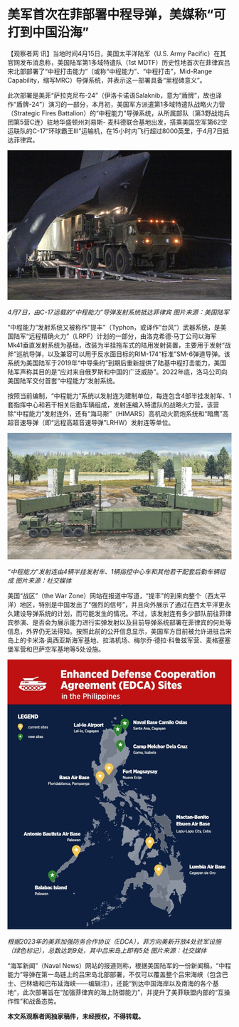 # 美军首次在菲部署中程导弹，美媒称“可打到中国沿海”

【观察者网 讯】当地时间4月15日，美国太平洋陆军（U.S. Army Pacific）在其官网发布消息称，美国陆军第1多域特遣队（1st
MDTF）历史性地首次在菲律宾吕宋北部部署了“中程打击能力”（或称“中程能力”、“中程打击”，Mid-Range
Capability，缩写MRC）导弹系统，并表示这一部署具备“里程碑意义”。

此次部署是美菲“萨拉克尼布-24”（伊洛卡诺语Salaknib，意为“盾牌”，故也译作“盾牌-24”）演习的一部分，本月初，美国军方派遣第1多域特遣队战略火力营（Strategic
Fires Battalion）的“中程能力”导弹系统，从所属部队（第3野战炮兵团第5营C连）驻地华盛顿州刘易斯-
麦科德联合基地出发，搭乘美国空军第62空运联队的C-17“环球霸王Ⅲ”运输机，在15小时内飞行超过8000英里，于4月7日抵达菲律宾。

![8a95c12fc160ea071c9fd190a47b1b23.jpg](https://raw.githubusercontent.com/qqhsx/qqnews_image/main/2024/04/16/美军首次在菲部署中程导弹，美媒称“可打到中国沿海”/8a95c12fc160ea071c9fd190a47b1b23.jpg)

_4月7日，由C-17运载的“中程能力”导弹发射系统抵达菲律宾 图片来源：美国陆军_

“中程能力”发射系统又被称作“提丰”（Typhon，或译作“台风”）武器系统，是美国陆军“远程精确火力”（LRPF）计划的一部分，由洛克希德·马丁公司以海军Mk41垂直发射系统为基础，改装为半挂拖车式的陆用发射装置，主要用于发射“战斧”巡航导弹，以及兼容可以用于反水面目标的RIM-174“标准”SM-6弹道导弹。该系统为美国陆军于2019年“中导条约”到期后重新提供了陆基中程打击能力，美国陆军声称其目的是“应对来自俄罗斯和中国的广泛威胁”。2022年底，洛马公司向美国陆军交付首套“中程能力”发射系统。

按照当前编制，“中程能力”系统以发射连为建制单位，每连包含4部半挂发射车、1套指挥中心和若干相关后勤车辆组成，发射连编入特遣队的战略火力营，该营除“中程能力”发射连外，还有“海马斯”（HIMARS）高机动火箭炮系统和“暗鹰”高超音速导弹（即“远程高超音速导弹”LRHW）发射连等单位。

![cb6ca26ee45a56cd5ab021f02242df99.jpg](https://raw.githubusercontent.com/qqhsx/qqnews_image/main/2024/04/16/美军首次在菲部署中程导弹，美媒称“可打到中国沿海”/cb6ca26ee45a56cd5ab021f02242df99.jpg)

 _“中程能力”发射连由4辆半挂发射车、1辆指控中心车和其他若干配套后勤车辆组成
图片来源：社交媒体_

美国“战区”（the War
Zone）网站在报道中写道，“提丰”的到来向整个（西太平洋）地区，特别是中国发出了“强烈的信号”，并且向外展示了通过在西太平洋更永久建设导弹系统的计划，而可能发生的情况。不过，该发射连有多少部队前往菲律宾参演、是否会为展示能力进行实弹发射以及目前导弹系统部署在菲律宾的何处等信息，外界仍无法得知。按照此前的公开信息显示，美国军方目前被允许进驻吕宋岛上的卡米洛·奥西亚斯海军基地、拉洛机场、梅尔乔·德拉·科鲁兹军营、麦格塞塞堡军营和巴萨空军基地等5处设施。

![a47274258fe226abd13a0000f6f6acaa.jpg](https://raw.githubusercontent.com/qqhsx/qqnews_image/main/2024/04/16/美军首次在菲部署中程导弹，美媒称“可打到中国沿海”/a47274258fe226abd13a0000f6f6acaa.jpg)

_根据2023年的美菲加强防务合作协议（EDCA），菲方向美新开放4处驻军设施（绿色标记），总数达到9处，其中吕宋岛上即有5处 图片来源：社交媒体_

“海军新闻”（Naval
News）网站的报道则称，根据美国陆军的一份新闻稿，“中程能力”导弹在第一岛链上的吕宋岛北部部署，不仅可以覆盖整个吕宋海峡（包含巴士、巴林塘和巴布延海峡——编辑注），还能“到达中国海岸以及南海的各个基地“，此次部署旨在“加强菲律宾的海上防御能力”，并提升了美菲联盟内部的“互操作性”和战备态势。

**本文系观察者网独家稿件，未经授权，不得转载。**


